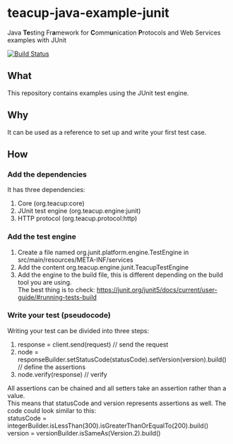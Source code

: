 # teacup-java-example-junit
Java **Te**sting Fr**a**mework for **C**omm**u**nication **P**rotocols and Web Services examples with JUnit

[![Build Status](https://travis-ci.com/HenryssonDaniel/teacup-java-example-junit.svg?branch=master)](https://travis-ci.com/HenryssonDaniel/teacup-java-example-junit)
## What ##
This repository contains examples using the JUnit test engine.
## Why ##
It can be used as a reference to set up and write your first test case.
## How ##
### Add the dependencies ###
It has three dependencies:
1. Core (org.teacup:core)
1. JUnit test engine (org.teacup.engine:junit)
1. HTTP protocol (org.teacup.protocol:http)
### Add the test engine ###
1. Create a file named org.junit.platform.engine.TestEngine in src/main/resources/META-INF/services
1. Add the content org.teacup.engine.junit.TeacupTestEngine
1. Add the engine to the build file, this is different depending on the build tool you are using.  
The best thing is to check: https://junit.org/junit5/docs/current/user-guide/#running-tests-build
### Write your test (pseudocode) ###
Writing your test can be divided into three steps:
1. response = client.send(request) // send the request
2. node = responseBuilder.setStatusCode(statusCode).setVersion(version).build() // define the assertions
3. node.verify(response) // verify

All assertions can be chained and all setters take an assertion rather than a value.  
This means that statusCode and version represents assertions as well. The code could look similar to this:  
statusCode = integerBuilder.isLessThan(300).isGreaterThanOrEqualTo(200).build()  
version = versionBuilder.isSameAs(Version.2).build()